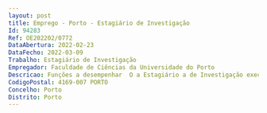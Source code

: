 ```yaml
--- 
layout: post
title: Emprego - Porto - Estagiário de Investigação
Id: 94283
Ref: OE202202/0772
DataAbertura: 2022-02-23
DataFecho: 2022-03-09
Trabalho: Estagiário de Investigação
Empregador: Faculdade de Ciências da Universidade do Porto
Descricao: Funções a desempenhar  O a Estagiário a de Investigação executa, sob orientação de um investigador ou professor do ensino superior, tarefas correspondentes a uma fase de introdução a atividades de investigação científica e desenvolvimento integradas num projeto científico. É da responsabilidade da pessoa a contratar apoiar a equipa do grupo de investigação do Instituto de Ciências da Terra Polo Porto em todas as tarefas previstas no projeto, especificamente  A)	Na preparação de amostras para estudos petrográficos e mineralógicos, nomeadamente na preparação de lâminas delgadas e polidas de rochas e minerais B)	Na preparação de amostras para análise química e separação de minerais C)	Na gestão de materiais consumíveis e manutenção dos aparelhos dos laboratórios de preparação de amostras do Departamento de Geociências, Ambiente e Ordenamento de Território da FCUP.
CodigoPostal: 4169-007 PORTO
Concelho: Porto
Distrito: Porto
--- 
```


